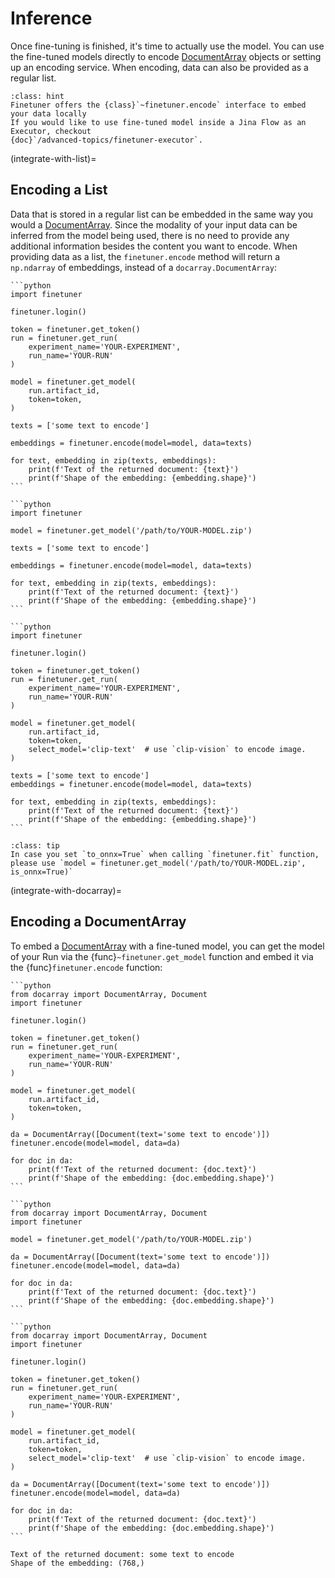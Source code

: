 # Inference

Once fine-tuning is finished, it's time to actually use the model.
You can use the fine-tuned models directly to encode [DocumentArray](https://docarray.jina.ai/) objects or setting up an encoding service.
When encoding, data can also be provided as a regular list.

```{admonition} Use FinetunerExecutor inside a Jina Flow
:class: hint
Finetuner offers the {class}`~finetuner.encode` interface to embed your data locally
If you would like to use fine-tuned model inside a Jina Flow as an Executor, checkout
{doc}`/advanced-topics/finetuner-executor`.
```

(integrate-with-list)=
## Encoding a List
Data that is stored in a regular list can be embedded in the same way you would a [DocumentArray](https://docarray.jina.ai/). Since the modality of your input data can be inferred from the model being used, there is no need to provide any additional information besides the content you want to encode. When providing data as a list, the `finetuner.encode` method will return a `np.ndarray` of embeddings, instead of a `docarray.DocumentArray`:

````{tab} Artifact id and token
```python
import finetuner

finetuner.login()

token = finetuner.get_token()
run = finetuner.get_run(
    experiment_name='YOUR-EXPERIMENT',
    run_name='YOUR-RUN'
)

model = finetuner.get_model(
    run.artifact_id,
    token=token,
)

texts = ['some text to encode']

embeddings = finetuner.encode(model=model, data=texts)

for text, embedding in zip(texts, embeddings):
    print(f'Text of the returned document: {text}')
    print(f'Shape of the embedding: {embedding.shape}')
```
````
````{tab} Locally saved artifact
```python
import finetuner

model = finetuner.get_model('/path/to/YOUR-MODEL.zip')

texts = ['some text to encode']

embeddings = finetuner.encode(model=model, data=texts)

for text, embedding in zip(texts, embeddings):
    print(f'Text of the returned document: {text}')
    print(f'Shape of the embedding: {embedding.shape}')
```
````
````{tab} (Special case) CLIP inference
```python
import finetuner

finetuner.login()

token = finetuner.get_token()
run = finetuner.get_run(
    experiment_name='YOUR-EXPERIMENT',
    run_name='YOUR-RUN'
)

model = finetuner.get_model(
    run.artifact_id,
    token=token,
    select_model='clip-text'  # use `clip-vision` to encode image.
)

texts = ['some text to encode']
embeddings = finetuner.encode(model=model, data=texts)

for text, embedding in zip(texts, embeddings):
    print(f'Text of the returned document: {text}')
    print(f'Shape of the embedding: {embedding.shape}')
```
````


```{admonition} Inference with ONNX
:class: tip
In case you set `to_onnx=True` when calling `finetuner.fit` function,
please use `model = finetuner.get_model('/path/to/YOUR-MODEL.zip', is_onnx=True)`
```

(integrate-with-docarray)=
## Encoding a DocumentArray

To embed a [DocumentArray](https://docarray.jina.ai/) with a fine-tuned model, you can get the model of your Run via the {func}`~finetuner.get_model` function and embed it via the {func}`finetuner.encode` function:

````{tab} Artifact id and token
```python
from docarray import DocumentArray, Document
import finetuner

finetuner.login()

token = finetuner.get_token()
run = finetuner.get_run(
    experiment_name='YOUR-EXPERIMENT',
    run_name='YOUR-RUN'
)

model = finetuner.get_model(
    run.artifact_id,
    token=token,
)

da = DocumentArray([Document(text='some text to encode')])
finetuner.encode(model=model, data=da)

for doc in da:
    print(f'Text of the returned document: {doc.text}')
    print(f'Shape of the embedding: {doc.embedding.shape}')
```
````
````{tab} Locally saved artifact
```python
from docarray import DocumentArray, Document
import finetuner

model = finetuner.get_model('/path/to/YOUR-MODEL.zip')

da = DocumentArray([Document(text='some text to encode')])
finetuner.encode(model=model, data=da)

for doc in da:
    print(f'Text of the returned document: {doc.text}')
    print(f'Shape of the embedding: {doc.embedding.shape}')
```
````
````{tab} (Special case) CLIP inference
```python
from docarray import DocumentArray, Document
import finetuner

finetuner.login()

token = finetuner.get_token()
run = finetuner.get_run(
    experiment_name='YOUR-EXPERIMENT',
    run_name='YOUR-RUN'
)

model = finetuner.get_model(
    run.artifact_id,
    token=token,
    select_model='clip-text'  # use `clip-vision` to encode image.
)

da = DocumentArray([Document(text='some text to encode')])
finetuner.encode(model=model, data=da)

for doc in da:
    print(f'Text of the returned document: {doc.text}')
    print(f'Shape of the embedding: {doc.embedding.shape}')
```
````

```console
Text of the returned document: some text to encode
Shape of the embedding: (768,)
```
